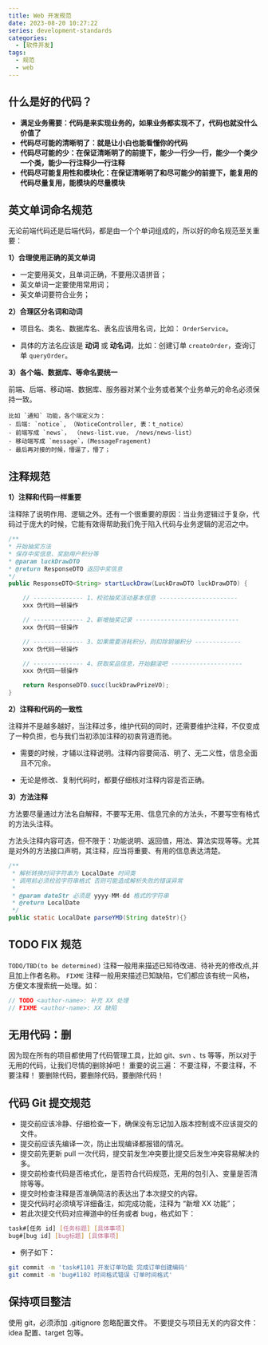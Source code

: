 ```yaml
---
title: Web 开发规范
date: 2023-08-20 10:27:22
series: development-standards
categories:
  - [软件开发]
tags:
  - 规范
  - web
---
```


## 什么是好的代码？

- **满足业务需要：代码是来实现业务的，如果业务都实现不了，代码也就没什么价值了**
- **代码尽可能的清晰明了：就是让小白也能看懂你的代码**
- **代码尽可能的少：在保证清晰明了的前提下，能少一行少一行，能少一个类少一个类，能少一行注释少一行注释**
- **代码尽可能复用性和模块化：在保证清晰明了和尽可能少的前提下，能复用的代码尽量复用，能模块的尽量模块**

## 英文单词命名规范

无论前端代码还是后端代码，都是由一个个单词组成的，所以好的命名规范至关重要：

**1）合理使用正确的英文单词**

- 一定要用英文，且单词正确，不要用汉语拼音；
- 英文单词一定要使用常用词；
- 英文单词要符合业务；

**2）合理区分名词和动词**

- 项目名、类名、数据库名、表名应该用名词，比如： `OrderService`。

- 具体的方法名应该是 **动词** 或 **动名词**，比如：创建订单 `createOrder`，查询订单 `queryOrder`。

**3）各个端、数据库、等命名要统一**

前端、后端、移动端、数据库、服务器对某个业务或者某个业务单元的命名必须保持一致。

```text
比如 `通知` 功能，各个端定义为：   
- 后端: `notice`, （NoticeController, 表：t_notice）
- 前端写成 `news`， （news-list.vue， /news/news-list）
- 移动端写成 `message`，(MessageFragement)
- 最后再对接的时候，懵逼了，懵了；
```

## 注释规范

**1）注释和代码一样重要**

注释除了说明作用、逻辑之外。还有一个很重要的原因：当业务逻辑过于复杂，代码过于庞大的时候，它能有效得帮助我们免于陷入代码与业务逻辑的泥沼之中。

```java
/**
* 开始抽奖方法
* 保存中奖信息、奖励用户积分等
* @param luckDrawDTO
* @return ResponseDTO 返回中奖信息
*/
public ResponseDTO<String> startLuckDraw(LuckDrawDTO luckDrawDTO) {

    // -------------- 1、校验抽奖活动基本信息 ----------------------
    xxx 伪代码一顿操作

    // -------------- 2、新增抽奖记录 -----------------------------
    xxx 伪代码一顿操作

    // -------------- 3、如果需要消耗积分，则扣除钢镚积分 -------------
    xxx 伪代码一顿操作

    // -------------- 4、获取奖品信息，开始翻滚吧 --------------------
    xxx 伪代码一顿操作

    return ResponseDTO.succ(luckDrawPrizeVO);
}
```

**2）注释和代码的一致性**

注释并不是越多越好，当注释过多，维护代码的同时，还需要维护注释，不仅变成了一种负担，也与我们当初添加注释的初衷背道而驰。

- 需要的时候，才辅以注释说明。注释内容要简洁、明了、无二义性，信息全面且不冗余。

- 无论是修改、复制代码时，都要仔细核对注释内容是否正确。

**3）方法注释**

方法要尽量通过方法名自解释，不要写无用、信息冗余的方法头，不要写空有格式的方法头注释。

方法头注释内容可选，但不限于：功能说明、返回值，用法、算法实现等等。尤其是对外的方法接口声明，其注释，应当将重要、有用的信息表达清楚。

```java
/**
 * 解析转换时间字符串为 LocalDate 时间类
 * 调用前必须校验字符串格式 否则可能造成解析失败的错误异常
 *
 * @param dateStr 必须是 yyyy-MM-dd 格式的字符串
 * @return LocalDate
 */
public static LocalDate parseYMD(String dateStr){}
```

## TODO FIX 规范

`TODO/TBD(to be determined)` 注释一般用来描述已知待改进、待补充的修改点,并且加上作者名称。
`FIXME` 注释一般用来描述已知缺陷，它们都应该有统一风格，方便文本搜索统一处理。如：

```java
// TODO <author-name>: 补充 XX 处理
// FIXME <author-name>: XX 缺陷
```

## 无用代码：删

因为现在所有的项目都使用了代码管理工具，比如 git、svn 、ts 等等，所以对于无用的代码，让我们尽情的删除掉吧！
重要的说三遍：
不要注释，不要注释，不要注释！
要删除代码，要删除代码，要删除代码！

## 代码 Git 提交规范

- 提交前应该冷静、仔细检查一下，确保没有忘记加入版本控制或不应该提交的文件。
- 提交前应该先编译一次，防止出现编译都报错的情况。
- 提交前先更新 pull 一次代码，提交前发生冲突要比提交后发生冲突容易解决的多。
- 提交前检查代码是否格式化，是否符合代码规范，无用的包引入、变量是否清除等等。
- 提交时检查注释是否准确简洁的表达出了本次提交的内容。
- 提交代码时必须填写详细备注，如完成功能，注释为 “新增 XX 功能”；
- 若此次提交代码对应禅道中的任务或者 bug，格式如下：

```sh
task#[任务 id] [任务标题] [具体事项]
bug#[bug id] [bug标题] [具体事项]
```

- 例子如下：

```sh
git commit -m 'task#1101 开发订单功能 完成订单创建编码'
git commit -m 'bug#1102 时间格式错误 订单时间格式'
```

## 保持项目整洁

使用 git，必须添加 .gitignore 忽略配置文件。
不要提交与项目无关的内容文件：idea 配置、target 包等。
